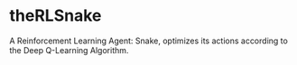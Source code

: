 # theRLSnake
A Reinforcement Learning Agent: Snake, optimizes its actions according to the Deep Q-Learning Algorithm. 
